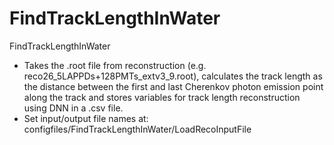 # FindTrackLengthInWater

FindTrackLengthInWater

* Takes the .root file from reconstruction (e.g. reco26_5LAPPDs+128PMTs_extv3_9.root), calculates the track length as the distance between the first and last Cherenkov photon emission point along the track and stores variables for track length reconstruction using DNN in a .csv file. 
* Set input/output file names at: configfiles/FindTrackLengthInWater/LoadRecoInputFile

